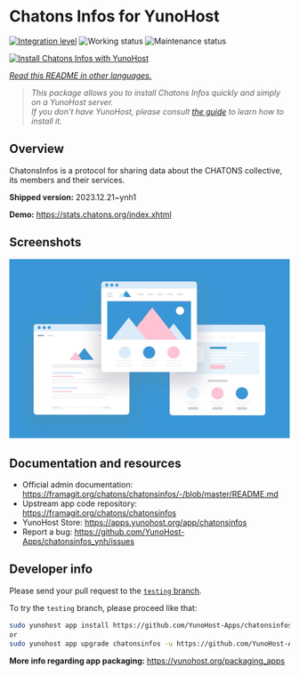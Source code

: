 <!--
N.B.: This README was automatically generated by <https://github.com/YunoHost/apps/tree/master/tools/readme_generator>
It shall NOT be edited by hand.
-->

# Chatons Infos for YunoHost

[![Integration level](https://dash.yunohost.org/integration/chatonsinfos.svg)](https://dash.yunohost.org/appci/app/chatonsinfos) ![Working status](https://ci-apps.yunohost.org/ci/badges/chatonsinfos.status.svg) ![Maintenance status](https://ci-apps.yunohost.org/ci/badges/chatonsinfos.maintain.svg)

[![Install Chatons Infos with YunoHost](https://install-app.yunohost.org/install-with-yunohost.svg)](https://install-app.yunohost.org/?app=chatonsinfos)

*[Read this README in other languages.](./ALL_README.md)*

> *This package allows you to install Chatons Infos quickly and simply on a YunoHost server.*  
> *If you don't have YunoHost, please consult [the guide](https://yunohost.org/install) to learn how to install it.*

## Overview

ChatonsInfos is a protocol for sharing data about the CHATONS collective, its members and their services.


**Shipped version:** 2023.12.21~ynh1

**Demo:** <https://stats.chatons.org/index.xhtml>

## Screenshots

![Screenshot of Chatons Infos](./doc/screenshots/example.jpg)

## Documentation and resources

- Official admin documentation: <https://framagit.org/chatons/chatonsinfos/-/blob/master/README.md>
- Upstream app code repository: <https://framagit.org/chatons/chatonsinfos>
- YunoHost Store: <https://apps.yunohost.org/app/chatonsinfos>
- Report a bug: <https://github.com/YunoHost-Apps/chatonsinfos_ynh/issues>

## Developer info

Please send your pull request to the [`testing` branch](https://github.com/YunoHost-Apps/chatonsinfos_ynh/tree/testing).

To try the `testing` branch, please proceed like that:

```bash
sudo yunohost app install https://github.com/YunoHost-Apps/chatonsinfos_ynh/tree/testing --debug
or
sudo yunohost app upgrade chatonsinfos -u https://github.com/YunoHost-Apps/chatonsinfos_ynh/tree/testing --debug
```

**More info regarding app packaging:** <https://yunohost.org/packaging_apps>
